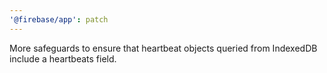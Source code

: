 ```yaml
---
'@firebase/app': patch
---
```


More safeguards to ensure that heartbeat objects queried from IndexedDB include a heartbeats field.
